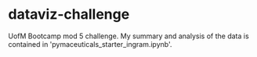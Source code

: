 # dataviz-challenge
UofM Bootcamp mod 5 challenge.  My summary and analysis of the data is contained in 'pymaceuticals_starter_ingram.ipynb'.
